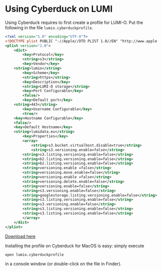 # Using Cyberduck on LUMI

Using Cyberduck requires to first create a profile for LUMI-O. Put the following
in the file `lumio.cyberduckprofile`.

``` xml
<?xml version="1.0" encoding="UTF-8"?>
<!DOCTYPE plist PUBLIC "-//Apple//DTD PLIST 1.0//EN" "http://www.apple.com/DTDs/PropertyList-1.0.dtd">
<plist version="1.0">
    <dict>
        <key>Protocol</key>
        <string>s3</string>
        <key>Vendor</key>
    <string>lumio</string>
        <key>Scheme</key>
        <string>https</string>
        <key>Description</key>
        <string>LUMI-O storage</string>
        <key>Port Configurable</key>
        <false/>
        <key>Default port</key>
    <string>443</string>
        <key>Username Configurable</key>
        <true/>
    <key>Hostname Configurable</key>
    <false/>
    <key>Default Hostname</key>
    <string>lumidata.eu</string>
        <key>Properties</key>
        <array>
            <string>s3.bucket.virtualhost.disable=true</string>
            <string>s3.versioning.enable=false</string>
        <string>s3.listing.versioning.enable=false</string>
        <string>b2.listing.versioning.enable=false</string>
        <string>b2.listing.versioning.enable=false</string>
        <string>versioning.enable =false</string>
        <string>versioning.move.enable=false</string>
        <string>versioning.enable =false</string>
        <string>versioning.delete.enable=false</string>
        <string>versioning.enable=false</string>
        <string>s3.versioning.enable=false</string>
        <string>googlestorage.listing.versioning.enable=false</string>
        <string>s3.listing.versioning.enable=false</string>
        <string>s3.versioning.enable=false</string>
        <string>s3.listing.versioning.enable=false</string>
        <string>s3.listing.versioning.enable=false</string>
        </array>
    </dict>
</plist>
```

[Download here](lumio.cyberduckprofile)

Installing the profile on Cyberduck for MacOS is easy: simply execute

```
open lumio.cyberduckprofile
```

in a console window (or double-click on the file in Finder).
